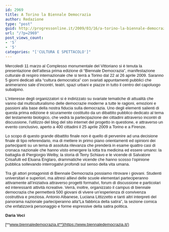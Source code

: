 ```yaml
---
id: 2969
title: A Torino la Biennale Democrazia
author: Redazione
type: "post"
guid: http://progressonline.it/2009/03/16/a-torino-la-biennale-democrazia/
url: "/?p=2969"
post_views_count:
- '5'
- '5'
categories: "['CULTURA E SPETTACOLO']"
---
```


<font face="Tahoma, sans-serif"><font size="2">Mercoledì 11 marzo al Complesso monumentale del Vittoriano si è tenuta la presentazione dell’attesa prima edizione di “Biennale Democrazia”, manifestazione culturale di respiro internazionale che si terrà a Torino dal 22 al 26 aprile 2009. Saranno 5 giorni dedicati alla “cultura democratica” con svariati appuntamenti pubblici che animeranno sale d’incontri, teatri, spazi urbani e piazze in tutto il centro del capoluogo subalpino. </font></font>

<font face="Tahoma, sans-serif"><font size="2">L’interesse degli organizzatori si è indirizzato su svariate tematiche di attualità che vanno dal multiculturalismo delle democrazie moderne a tutte le ragioni, emozioni e passioni alla base della nostra fiducia sulla democrazia. Uno degli elementi salienti di questa prima edizione è sicuramente costituito da un dibattito pubblico dedicato al tema del testamento biologico, che vedrà la partecipazione dei cittadini attraverso incontri di discussione, l’utilizzo del blog del sito internet del progetto in questione, e attraverso un evento conclusivo, aperto a 400 cittadini il 25 aprile 2009 a Torino e a Firenze. </font></font>

<font face="Tahoma, sans-serif"><font size="2">Lo scopo di questo grande dibattito finale non è quello di pervenire ad una decisione finale di tipo referendario, ma di mettere in primo piano orientamenti ed opinioni dei partecipanti su un tema di assoluta rilevanza che prenderà in esame quattro casi di cronaca nazionale che hanno visto emergere la lotta tra medicina ed essere umano: la battaglia di Piergiorgio Welby, la storia di Terry Schiavo e le vicende di Salvatore Crisafulli ed Eluana Englaro, drammatiche vicende che hanno scosso l’opinione pubblica sollevando interrogativi profondi sul senso della vita umana. </font></font>

<font face="Tahoma, sans-serif"><font size="2">Tra gli attori protagonisti di Biennale Democrazia possiamo ritrovare i giovani. Studenti universitari e superiori, ma altresì allievi delle scuole elementari parteciperanno attivamente all’iniziativa attraverso progetti formativi, forum di discussione e particolari ed interessanti attività ricreative. Verrà, inoltre, organizzato il campus di biennale democrazia che permetterà 500 giovani di vivere un’esperienza di convivenza costruttiva e preziosa. Antonio Albanese, Luciana Littizzetto e tanti altri interpreti del panorama nazionale parteciperanno alla“La fabbrica della satira”, la sezione comica che enfatizzerà personaggio e forme espressive della satira politica.</font></font>

<font face="Tahoma, sans-serif"><font size="2">**Daria Voci**</font></font>

<font face="Tahoma, sans-serif"><font size="2">[**www.biennaledemocrazia.it**](https://www.biennaledemocrazia.it/) </font></font>